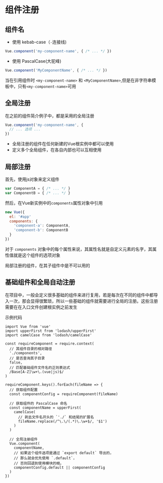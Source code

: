 # 组件注册

## 组件名

+ 使用 kebab-case（`-`连接线)

```js
Vue.component('my-component-name', { /* ... */ })
```

+ 使用 PascalCase(大驼峰)

```js
Vue.component('MyComponentName', { /* ... */ })
```

当在引用组件时 `<my-component-name>` 和 `<MyComponentName>`,但是在非字符串模板中，只有`<my-component-name>`可用

## 全局注册

在之前的组件简介例子中，都是采用的全局注册

```js
Vue.component('my-component-name', {
  // ... 选项 ...
})
```

+ 全局注册的组件在任何新建的Vue根实例中都可以使用
+ 定义多个全局组件，在各自内部也可以互相使用

## 局部注册

首先，使用js对象来定义组件

```js
var ComponentA = { /* ... */ }
var ComponentB = { /* ... */ }
```

然后，在Vue新实例中的`components`属性对象中引用

```js
new Vue({
  el: '#app'
  components: {
    'component-a': ComponentA,
    'component-b': ComponentB
  }
})
```

对于 `components` 对象中的每个属性来说，其属性名就是自定义元素的名字，其属性值就是这个组件的选项对象

局部注册的组件，在其子组件中是不可以用的

## 基础组件和全局自动注册

在项目中，一般会定义很多基础的组件来进行复用，若是每次在不同的组件中都导入一次，那会显得很繁琐，所以一些基础的组件就需要进行全局的注册。这些注册需要在在入口文件创建根实例之前发生

示例代码

```
import Vue from 'vue'
import upperFirst from 'lodash/upperFirst'
import camelCase from 'lodash/camelCase'

const requireComponent = require.context(
  // 其组件目录的相对路径
  './components',
  // 是否查询其子目录
  false,
  // 匹配基础组件文件名的正则表达式
  /Base[A-Z]\w+\.(vue|js)$/
)

requireComponent.keys().forEach(fileName => {
  // 获取组件配置
  const componentConfig = requireComponent(fileName)

  // 获取组件的 PascalCase 命名
  const componentName = upperFirst(
    camelCase(
      // 剥去文件名开头的 `'./` 和结尾的扩展名
      fileName.replace(/^\.\/(.*)\.\w+$/, '$1')
    )
  )

  // 全局注册组件
  Vue.component(
    componentName,
    // 如果这个组件选项是通过 `export default` 导出的，
    // 那么就会优先使用 `.default`，
    // 否则回退到使用模块的根。
    componentConfig.default || componentConfig
  )
})

```